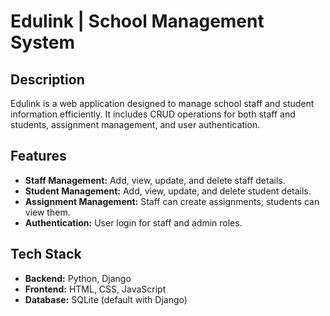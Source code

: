 # Edulink | School Management System

## Description
Edulink is a web application designed to manage school staff and student information efficiently. It includes CRUD operations for both staff and students, assignment management, and user authentication.

## Features
- **Staff Management:** Add, view, update, and delete staff details.  
- **Student Management:** Add, view, update, and delete student details.  
- **Assignment Management:** Staff can create assignments; students can view them.  
- **Authentication:** User login for staff and admin roles.

## Tech Stack
- **Backend:** Python, Django  
- **Frontend:** HTML, CSS, JavaScript  
- **Database:** SQLite (default with Django)  

